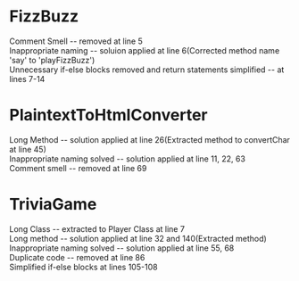 # FizzBuzz

Comment Smell -- removed at line 5  
Inappropriate naming -- soluion applied at line 6(Corrected method name 'say' to 'playFizzBuzz')  
Unnecessary if-else blocks removed and return statements simplified -- at lines 7-14  


# PlaintextToHtmlConverter

Long Method -- solution applied at line 26(Extracted method to convertChar at line 45)  
Inappropriate naming solved -- solution applied at line 11, 22, 63  
Comment smell -- removed at line 69  


# TriviaGame

Long Class -- extracted to Player Class at line 7  
Long method -- solution applied at line 32 and 140(Extracted method)  
Inappropriate naming solved -- solution applied at line 55, 68  
Duplicate code -- removed at line 86  
Simplified if-else blocks at lines 105-108  
